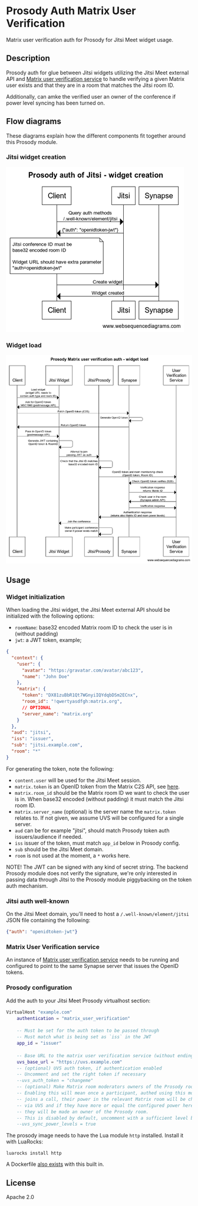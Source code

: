 # Prosody Auth Matrix User Verification

Matrix user verification auth for Prosody for Jitsi Meet widget usage.

## Description

Prosody auth for glue between Jitsi widgets utilizing the Jitsi Meet external API 
and [Matrix user verification service](https://github.com/matrix-org/matrix-user-verification-service)
to handle verifying a given Matrix user exists and that they are in a room that
matches the Jitsi room ID.

Additionally, can amke the verified user an owner of the conference if power level
syncing has been turned on.

## Flow diagrams

These diagrams explain how the different components fit together around this Prosody module.

### Jitsi widget creation

![](widget_creation.png)
            
### Widget load

![](widget_load.png)
              
## Usage

### Widget initialization

When loading the Jitsi widget, the Jitsi Meet external API should be 
initialized with the following options:

* `roomName`: base32 encoded Matrix room ID to check the user is in (without padding)
* `jwt`: a JWT token, example;

```json
{
  "context": {
    "user": {
      "avatar": "https:/gravatar.com/avatar/abc123",
      "name": "John Doe"
    },
    "matrix": {
      "token": "DX81zuBbR1Qt7WGnyiIQYdqbDSm2ECnx",
      "room_id": "!qwertyasdfgh:matrix.org",
      // OPTIONAL
      "server_name": "matrix.org"
    }
  },
  "aud": "jitsi",
  "iss": "issuer",
  "sub": "jitsi.example.com",
  "room": "*"
}
```

For generating the token, note the following:

* `content.user` will be used for the Jitsi Meet session.
* `matrix.token` is an OpenID token from the Matrix C2S API, see [here](https://matrix.org/docs/spec/client_server/r0.6.1#id154).
* `matrix.room_id` should be the Matrix room ID we want to check the user is in. When base32 encoded (without padding) it must match the Jitsi room ID.
* `matrix.server_name` (optional) is the server name the `matrix.token` relates to. If not given, we assume UVS will be configured for a single server.
* `aud` can be for example "jitsi", should match Prosody token auth issuers/audience if needed.
* `iss` issuer of the token, must match `app_id` below in Prosody config.
* `sub` should be the Jitsi Meet domain.
* `room` is not used at the moment, a `*` works here.

NOTE! The JWT can be signed with any kind of secret string. The backend Prosody module
does not verify the signature, we're only interested in passing data through Jitsi to the
Prosody module piggybacking on the token auth mechanism.

### Jitsi auth well-known

On the Jitsi Meet domain, you'll need to host a `/.well-known/element/jitsi` 
JSON file containing the following:

```json
{"auth": "openidtoken-jwt"}
```

### Matrix User Verification service

An instance of [Matrix user verification service](https://github.com/matrix-org/matrix-user-verification-service)
needs to be running and configured to point to the same Synapse server that issues
the OpenID tokens.

### Prosody configuration

Add the auth to your Jitsi Meet Prosody virtualhost section:

```lua
VirtualHost "example.com"
    authentication = "matrix_user_verification"

    -- Must be set for the auth token to be passed through
    -- Must match what is being set as `iss` in the JWT
    app_id = "issuer"

    -- Base URL to the matrix user verification service (without ending slash)
    uvs_base_url = "https://uvs.example.com"
    -- (optional) UVS auth token, if authentication enabled
    -- Uncomment and set the right token if necessary
    --uvs_auth_token = "changeme"
    -- (optional) Make Matrix room moderators owners of the Prosody room.
    -- Enabling this will mean once a participant, authed using this module,
    -- joins a call, their power in the relevant Matrix room will be checked
    -- via UVS and if they have more or equal the configured power here,
    -- they will be made an owner of the Prosody room.
    -- This is disabled by default, uncomment with a sufficient level below.
    --uvs_sync_power_levels = true
```

The prosody image needs to have the Lua module `http` installed. Install it with LuaRocks:

```
luarocks install http
``` 

A Dockerfile [also exists](https://github.com/matrix-org/docker-jitsi-meet/releases/tag/stable-4857-ems.1) with this built in.

## License

Apache 2.0
